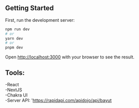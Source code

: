 ## Getting Started

First, run the development server:

```bash
npm run dev
# or
yarn dev
# or
pnpm dev
```

Open [http://localhost:3000](http://localhost:3000) with your browser to see the result.

## Tools:
-React <br>
-NextJS <br>
-Chakra UI<br>
-Server API: 'https://rapidapi.com/apidojo/api/bayut<br>
